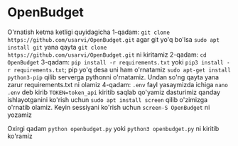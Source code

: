 # OpenBudget
O'rnatish ketma ketligi quyidagicha
1-qadam: `git clone https://github.com/usarvi/OpenBudget.git`
agar git yo'q bo'lsa `sudo apt install git`
yana qayta `git clone https://github.com/usarvi/OpenBudget.git` ni kiritamiz
2-qadam: `cd OpenBudget`
3-qadam: `pip install -r requirements.txt` yoki `pip3 install -r requirements.txt`; pip yo'q desa uni ham o'rnatamiz
`sudo apt-get install python3-pip` qilib serverga pythonni o'rnatamiz. Undan so'ng qayta yana zarur requirements.txt ni olamiz
4-qadam: `.env` fayl yasaymizda ichiga `nano .env` deb kirib `TOKEN=token_api` kiritib saqlab qo'yamiz
dasturimiz qanday ishlayotganini ko'rish uchun `sudo apt install screen` qilib o'zimizga o'rnatib olamiz. Keyin sessiyani ko'rish uchun `screen-S OpenBudget` ni yozamiz

Oxirgi qadam `python openbudget.py` yoki `python3 openbudget.py` ni kiritib ko'ramiz
